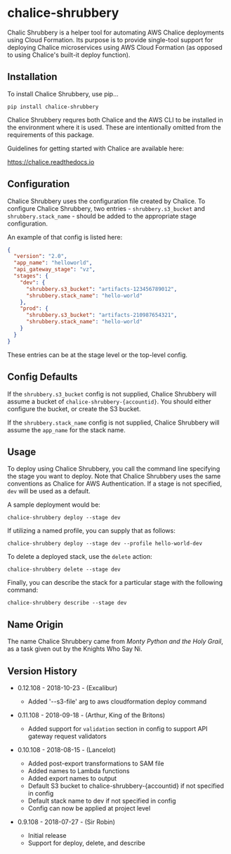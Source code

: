 # chalice-shrubbery

Chalic Shrubbery is a helper tool for automating AWS Chalice deployments using Cloud Formation.  Its purpose is to provide single-tool support for deploying Chalice microservices using AWS Cloud Formation (as opposed to using Chalice's built-it deploy function).

## Installation

To install Chalice Shrubbery, use pip...

```
pip install chalice-shrubbery
```

Chalice Shrubbery requres both Chalice and the AWS CLI to be installed in the environment where it is used.  These are intentionally omitted from the requirements of this package.

Guidelines for getting started with Chalice are available here:


https://chalice.readthedocs.io

## Configuration

Chalice Shrubbery uses the configuration file created by Chalice.  To configure Chalice Shrubbery, two entries - `shrubbery.s3_bucket` and `shrubbery.stack_name` - should be added to the appropriate stage configuration.

An example of that config is listed here:

```json
{
  "version": "2.0",
  "app_name": "helloworld",
  "api_gateway_stage": "vz",
  "stages": {
    "dev": {
      "shrubbery.s3_bucket": "artifacts-123456789012",
      "shrubbery.stack_name": "hello-world"
    },
    "prod": {
      "shrubbery.s3_bucket": "artifacts-210987654321",
      "shrubbery.stack_name": "hello-world"
    }
  }
}
```

These entries can be at the stage level or the top-level config.

## Config Defaults

If the `shrubbery.s3_bucket` config is not supplied, Chalice Shrubbery will assume a bucket of `chalice-shrubbery-{accountid}`.  You should either configure the bucket, or create the S3 bucket.

If the `shrubbery.stack_name` config is not supplied, Chalice Shrubbery will assume the `app_name` for the stack name.

## Usage

To deploy using Chalice Shrubbery, you call the command line specifying the stage you want to deploy.  Note that Chalice Shrubbery uses the same conventions as Chalice for AWS Authentication.  If a stage is not specified, `dev` will be used as a default.

A sample deployment would be:

```
chalice-shrubbery deploy --stage dev
```

If utilizing a named profile, you can supply that as follows:

```
chalice-shrubbery deploy --stage dev --profile hello-world-dev
```

To delete a deployed stack, use the `delete` action:

```
chalice-shrubbery delete --stage dev
```

Finally, you can describe the stack for a particular stage with the following command:

```
chalice-shrubbery describe --stage dev
```

## Name Origin

The name Chalice Shrubbery came from *Monty Python and the Holy Grail*, as a task given out by the Knights Who Say Ni.

## Version History

* 0.12.108 - 2018-10-23 - (Excalibur)
  * Added '--s3-file' arg to aws cloudformation deploy command

* 0.11.108 - 2018-09-18 - (Arthur, King of the Britons)
  * Added support for `validation` section in config to support API gateway request validators

* 0.10.108 - 2018-08-15 - (Lancelot)
  * Added post-export transformations to SAM file
  * Added names to Lambda functions
  * Added export names to output
  * Default S3 bucket to chalice-shrubbery-{accountid} if not specified in config
  * Default stack name to dev if not specified in config
  * Config can now be applied at project level

* 0.9.108 - 2018-07-27 - (Sir Robin)
  * Initial release
  * Support for deploy, delete, and describe
